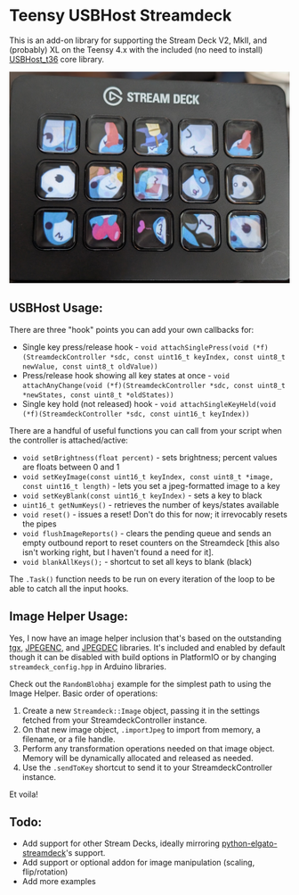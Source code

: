 # Teensy USBHost Streamdeck

This is an add-on library for supporting the Stream Deck V2, MkII, and (probably) XL on the Teensy 4.x with the included (no need to install) [USBHost_t36](https://github.com/PaulStoffregen/USBHost_t36/) core library.

![Streamdeck with Blobhaj images](assets/streamdeck_blobhaj.jpg)

## USBHost Usage:

There are three "hook" points you can add your own callbacks for:
* Single key press/release hook - `void attachSinglePress(void (*f)(StreamdeckController *sdc, const uint16_t keyIndex, const uint8_t newValue, const uint8_t oldValue))`
* Press/release hook showing all key states at once - `void attachAnyChange(void (*f)(StreamdeckController *sdc, const uint8_t *newStates, const uint8_t *oldStates))`
* Single key hold (not released) hook - `void attachSingleKeyHeld(void (*f)(StreamdeckController *sdc, const uint16_t keyIndex))`

There are a handful of useful functions you can call from your script when the controller is attached/active:
* `void setBrightness(float percent)` - sets brightness; percent values are floats between 0 and 1
* `void setKeyImage(const uint16_t keyIndex, const uint8_t *image, const uint16_t length)` - lets you set a jpeg-formatted image to a key
* `void setKeyBlank(const uint16_t keyIndex)` - sets a key to black
* `uint16_t getNumKeys()` - retrieves the number of keys/states available
* `void reset()` - issues a reset! Don't do this for now; it irrevocably resets the pipes
* `void flushImageReports()` - clears the pending queue and sends an empty outbound report to reset counters on the Streamdeck [this also isn't working right, but I haven't found a need for it].
* `void blankAllKeys();` - shortcut to set all keys to blank (black)

The `.Task()` function needs to be run on every iteration of the loop to be able to catch all the input hooks.

## Image Helper Usage:

Yes, I now have an image helper inclusion that's based on the outstanding [tgx](https://github.com/vindar/tgx), [JPEGENC](https://github.com/bitbank2/JPEGENC), and [JPEGDEC](https://github.com/bitbank2/JPEGDEC) libraries. It's included and enabled by default though it can be disabled with build options in PlatformIO or by changing `streamdeck_config.hpp` in Arduino libraries.

Check out the `RandomBlobhaj` example for the simplest path to using the Image Helper. Basic order of operations:

1. Create a new ``Streamdeck::Image`` object, passing it in the settings fetched from your StreamdeckController instance.
2. On that new image object, `.importJpeg` to import from memory, a filename, or a file handle.
3. Perform any transformation operations needed on that image object. Memory will be dynamically allocated and released as needed.
4. Use the `.sendToKey` shortcut to send it to your StreamdeckController instance.

Et voila!

## Todo:

* Add support for other Stream Decks, ideally mirroring [python-elgato-streamdeck](https://github.com/abcminiuser/python-elgato-streamdeck/)'s support.
* Add support or optional addon for image manipulation (scaling, flip/rotation)
* Add more examples